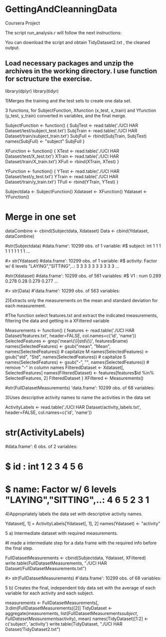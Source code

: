 # GettingAndCleanningData
Coursera Project

The script run_analysis.r will follow the next instructions:

You can download the script and obtain TidyDataset2.txt , the cleaned output.

## Load necessary packages and unzip the archives in the working directory. I use function for sctructure the exercise.

library(dplyr)
library(tidyr)


1)Merges the training and the test sets to create one data set.

3 functions, for SubjectFunction, Xfunction (x_test, x_train) and Yfunction (y_test, y_train) converted in variables, and the final merge.

SubjectFunction <- function() {
  SubjTest <- read.table('./UCI HAR Dataset/test/subject_test.txt')
  SubjTrain <- read.table('./UCI HAR Dataset/train/subject_train.txt')
  SubjFull <- rbind(SubjTrain, SubjTest)
  names(SubjFull) <- "subject"
  SubjFull
}

XFunction <- function() {
  XTest <- read.table('./UCI HAR Dataset/test/X_test.txt')
  XTrain <- read.table('./UCI HAR Dataset/train/X_train.txt')
  XFull  <- rbind(XTrain, XTest)
}

YFunction <- function() {
  YTest <- read.table('./UCI HAR Dataset/test/y_test.txt')
  YTrain <- read.table('./UCI HAR Dataset/train/y_train.txt')
  TFull  <- rbind(YTrain, YTest)
}

Subjectdata <- SubjectFunction()
Xdataset <- XFunction()
Ydataset <- YFunction()

# Merge in one set
dataCombine <- cbind(Subjectdata, Xdataset)
Data <- cbind(Ydataset, dataCombine) 

#str(Subjectdata)
#data.frame':	10299 obs. of  1 variable:
#$ subject: int  1 1 1 1 1 1 1 1 1 1 ...
 
 #> str(Ydataset)
#data.frame':	10299 obs. of  1 variable:
 #$ activity: Factor w/ 6 levels "LAYING","SITTING",..: 3 3 3 3 3 3 3 3 3 3 ...
 
 #str(Xdataset)
 #data.frame':	10299 obs. of  561 variables:
 #$ V1  : num  0.289 0.278 0.28 0.279 0.277 ...
 
 #> str(Data)
#'data.frame':	10299 obs. of  563 variables:

2)Extracts only the measurements on the mean and standard deviation for each measurement.

#The function select features.txt and extract the indicated measurements, filtering the data and getting in a XFiltered variable

Measurements <- function() {
  features <- read.table('./UCI HAR Dataset/features.txt', header=FALSE, col.names=c('id', 'name'))
  SelectedFeatures <- grep('mean\\(\\)|std\\(\\)', features$name)
  names(SelectedFeatures) <- gsub("mean", "Mean", names(SelectedFeatures)) # capitalize M
  names(SelectedFeatures) <- gsub("std", "Std", names(SelectedFeatures)) # capitalize S
  names(SelectedFeatures) <- gsub("-", "", names(SelectedFeatures)) # remove "-" in column names 
  FilteredDataset <- Xdataset[, SelectedFeatures]
  names(FilteredDataset) <- features[features$id %in% SelectedFeatures, 2]
  FilteredDataset
}
XFiltered <- Measurements()

#str(FullDatasetMeasurements)
'data.frame':	10299 obs. of  68 variables:

3)Uses descriptive activity names to name the activities in the data set

ActivityLabels <- read.table('./UCI HAR Dataset/activity_labels.txt', header=FALSE, col.names=c('id', 'name'))

# str(ActivityLabels)
#data.frame':	6 obs. of  2 variables:
# $ id  : int  1 2 3 4 5 6
# $ name: Factor w/ 6 levels "LAYING","SITTING",..: 4 6 5 2 3 1

4)Appropriately labels the data set with descriptive activity names.

Ydataset[, 1] = ActivityLabels[Ydataset[, 1], 2]
names(Ydataset) <- "activity"

5 a) Intermediate dataset with required measurements.


#I made a intermediate step for a data frame with the required info before the final step.

FullDatasetMeasurements <- cbind(Subjectdata, Ydataset, XFiltered)
write.table(FullDatasetMeasurements, "./UCI HAR Dataset/FullDatasetMeasurements.txt")

#> str(FullDatasetMeasurements)
#'data.frame':	10299 obs. of  68 variables:

5 b) Creates the final, independent tidy data set with the average of each variable for each activity and each subject.

measurements <- FullDatasetMeasurements[, 3:dim(FullDatasetMeasurements)[2]]
TidyDataset <- aggregate(measurements, list(FullDatasetMeasurements$subject, FullDatasetMeasurements$activity), mean)
names(TidyDataset)[1:2] <- c('subject', 'activity')
write.table(TidyDataset, "./UCI HAR Dataset/TidyDataset2.txt")


